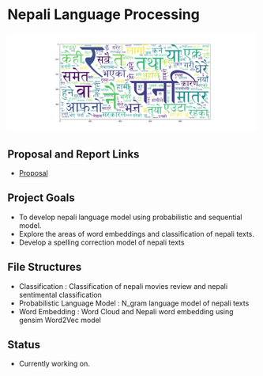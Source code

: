 # Nepali Language Processing

![Nepali Word Cloud](word_cloud.png)

## Proposal and Report Links
* [Proposal](https://github.com/NirajanBekoju/Nepali-Language-Processing-Proposal)

## Project Goals

* To develop nepali language model using probabilistic and sequential model.
* Explore the areas of word embeddings and classification of nepali texts.
* Develop a spelling correction model of nepali texts

## File Structures
* Classification : Classification of nepali movies review and nepali sentimental classification
* Probabilistic Language Model : N_gram language model of nepali texts
* Word Embedding : Word Cloud and Nepali word embedding using gensim Word2Vec model

## Status 
* Currently working on.
